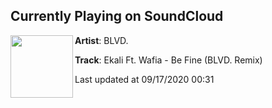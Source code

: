 ## Currently Playing on SoundCloud

[<img align="left" width="100" src="https://i1.sndcdn.com/artworks-amXQz6uJ4lpl6z2n-eyqp5Q-t50x50.jpg">](https://soundcloud.com/blvdmusic/ekali-ft-wafia-be-fine-blvd-remix)

**Artist**: BLVD. 

**Track**: Ekali Ft. Wafia - Be Fine (BLVD. Remix)

Last updated at 09/17/2020 00:31
